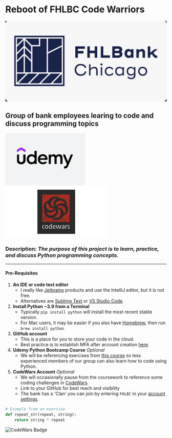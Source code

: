 # Reboot of FHLBC Code Warriors 
![FHLBC Logo](fhlbc-logo.png)
## Group of bank employees learing to code and discuss programming topics

![Udemy Logo](udemy-logo.png)
![CodeWars Logo](codewars-logo.png)
### Description: *The purpose of this project is to learn, practice, and discuss Python programming concepts.*

---
#### Pre-Requisites

1. **An IDE or code text editor**
   - I really like [Jetbrains](https://www.jetbrains.com/) products and use the IntelliJ 
     editor, but it is not free.
   - Alternatives are [Sublime Text](https://www.sublimetext.com/) or [VS Studio Code](https://code.visualstudio).
2. **Install Python ~3.9 from a Terminal**
    - Typically `pip install python` will install the most recent stable version.
    - For Mac users, it may be easier if you also have [Homebrew](https://brew.sh/), then run `brew install python`
3. **GitHub account**
    - This is a place for you to store your code in the cloud.
    - Best practice is to establish MFA after account creation [here](https://github.com/).
4. **Udemy Python Bootcamp Course** *Optional*
    - We will be referencing exercises from [this course](https://fhlbc.udemy.com/course/the-modern-python3-bootcamp/learn/lecture/8658338#overview) so less experienced members of our group can also learn how 
      to code using Python.
5. **CodeWars Account** *Optional*
    - We will occasionally pause from the coursework to reference some coding challenges in [CodeWars](https://www.codewars.com/).
    - Link to your GitHub for best reach and visibility
    - The bank has a 'Clan' you can join by entering `FHLBC` in your [account settings](https://www.codewars.com/users/edit).

```python
# Example from an exercise
def repeat_str(repeat, string):
    return string * repeat
```

![CodeWars Badge](https://www.codewars.com/users/spianoDev/badges/large)
